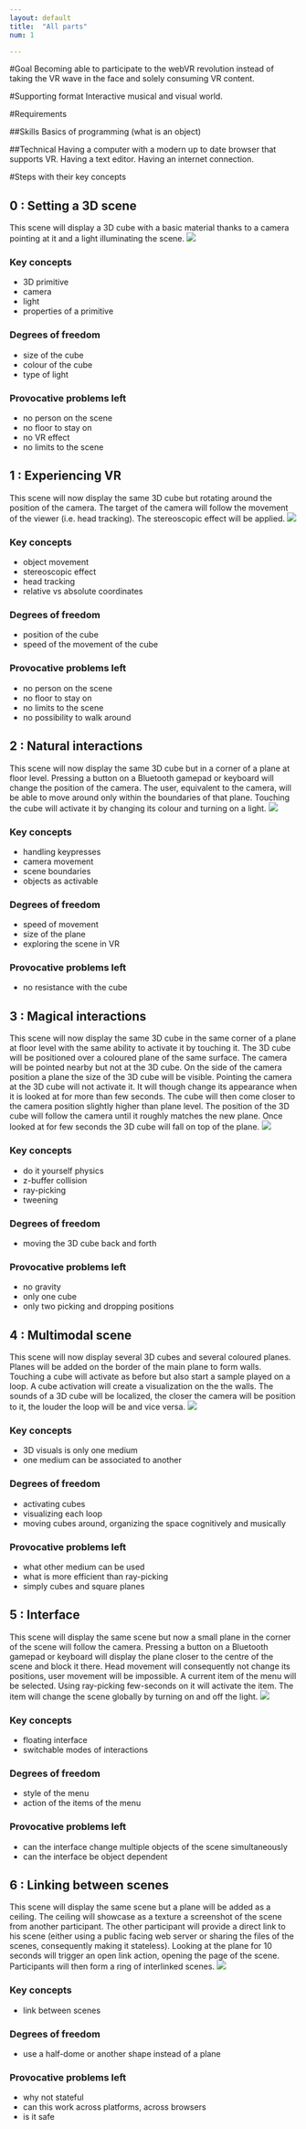 ```yaml
---
layout: default
title:  "All parts"
num: 1

---
```

#Goal
Becoming able to participate to the webVR revolution instead of taking the VR wave in the face and solely consuming VR content.

#Supporting format
Interactive musical and visual world.

#Requirements

##Skills
Basics of programming (what is an object)

##Technical
Having a computer with a modern up to date browser that supports VR.
Having a text editor.
Having an internet connection.

#Steps with their key concepts

## 0 : Setting a 3D scene
This scene will display a 3D cube with a basic material thanks to a camera pointing at it and a light illuminating the scene. ![](http://fabien.benetou.fr/pub/home/WebVRWorkshop/illustrations/draw1.jpg)

### Key concepts
* 3D primitive
* camera
* light
* properties of a primitive

### Degrees of freedom
* size of the cube
* colour of the cube
* type of light

### Provocative problems left
* no person on the scene
* no floor to stay on
* no VR effect
* no limits to the scene

## 1 : Experiencing VR
This scene will now display the same 3D cube but rotating around the position of the camera. The target of the camera will follow the movement of the viewer (i.e. head tracking). The stereoscopic effect will be applied. ![](http://fabien.benetou.fr/pub/home/WebVRWorkshop/illustrations/draw2.jpg)

### Key concepts
* object movement
* stereoscopic effect
* head tracking
* relative vs absolute coordinates

### Degrees of freedom
* position of the cube
* speed of the movement of the cube

### Provocative problems left
* no person on the scene
* no floor to stay on
* no limits to the scene
* no possibility to walk around

## 2 : Natural interactions
This scene will now display the same 3D cube but in a corner of a plane at floor level. Pressing a button on a Bluetooth gamepad or keyboard will change the position of the camera. The user, equivalent to the camera, will be able to move around only within the boundaries of that plane. Touching the cube will activate it by changing its colour and turning on a light. ![](http://fabien.benetou.fr/pub/home/WebVRWorkshop/illustrations/draw3.jpg)

### Key concepts
* handling keypresses
* camera movement
* scene boundaries
* objects as activable

### Degrees of freedom
* speed of movement
* size of the plane
* exploring the scene in VR

### Provocative problems left
* no resistance with the cube

## 3 : Magical interactions
This scene will now display the same 3D cube in the same corner of a plane at floor level with the same ability to activate it by touching it. The 3D cube will be positioned over a coloured plane of the same surface. The camera will be pointed nearby but not at the 3D cube. On the side of the camera position a plane the size of the 3D cube will be visible. Pointing the camera at the 3D cube will not activate it. It will though change its appearance when it is looked at for more than few seconds. The cube will then come closer to the camera position slightly higher than plane level. The position of the 3D cube will follow the camera until it roughly matches the new plane. Once looked at for few seconds the 3D cube will fall on top of the plane. ![](http://fabien.benetou.fr/pub/home/WebVRWorkshop/illustrations/draw3.jpg)

### Key concepts
* do it yourself physics
* z-buffer collision
* ray-picking
* tweening

### Degrees of freedom
* moving the 3D cube back and forth

### Provocative problems left
* no gravity
* only one cube
* only two picking and dropping positions

## 4 : Multimodal scene
This scene will now display several 3D cubes and several coloured planes. Planes will be added on the border of the main plane to form walls. Touching a cube will activate as before but also start a sample played on a loop. A cube activation will create a visualization on the the walls. The sounds of a 3D cube will be localized, the closer the camera will be position to it, the louder the loop will be and vice versa. ![](http://fabien.benetou.fr/pub/home/WebVRWorkshop/illustrations/draw4.jpg)

### Key concepts
* 3D visuals is only one medium
* one medium can be associated to another

### Degrees of freedom
* activating cubes
* visualizing each loop
* moving cubes around, organizing the space cognitively and musically

### Provocative problems left
* what other medium can be used
* what is more efficient than ray-picking
* simply cubes and square planes

## 5 : Interface
This scene will display the same scene but now a small plane in the corner of the scene will follow the camera. Pressing a button on a Bluetooth gamepad or keyboard will display the plane closer to the centre of the scene and block it there. Head movement will consequently not change its positions, user movement will be impossible. A current item of the menu will be selected. Using ray-picking few-seconds on it will activate the item. The item will change the scene globally by turning on and off the light. ![](http://fabien.benetou.fr/pub/home/WebVRWorkshop/illustrations/draw5.jpg)

### Key concepts
* floating interface
* switchable modes of interactions

### Degrees of freedom
* style of the menu
* action of the items of the menu

### Provocative problems left
* can the interface change multiple objects of the scene simultaneously
* can the interface be object dependent

## 6 : Linking between scenes
This scene will display the same scene but a plane will be added as a ceiling. The ceiling will showcase as a texture a screenshot of the scene from another participant. The other participant will provide a direct link to his scene (either using a public facing web server or sharing the files of the scenes, consequently making it stateless). Looking at the plane for 10 seconds will trigger an open link action, opening the page of the scene. Participants will then form a ring of interlinked scenes. ![](http://fabien.benetou.fr/pub/home/WebVRWorkshop/illustrations/draw7.jpg)

### Key concepts
* link between scenes

### Degrees of freedom
* use a half-dome or another shape instead of a plane

### Provocative problems left
* why not stateful
* can this work across platforms, across browsers
* is it safe
